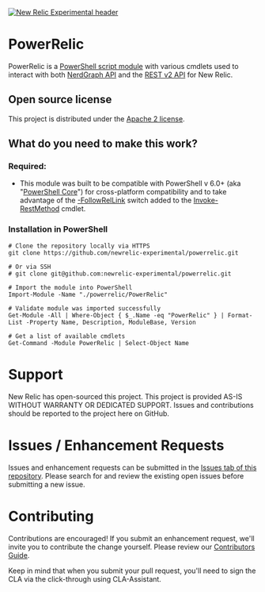 [![New Relic Experimental header](https://github.com/newrelic/opensource-website/raw/master/src/images/categories/Experimental.png)](https://opensource.newrelic.com/oss-category/#new-relic-experimental)

# PowerRelic
PowerRelic is a [PowerShell script module](https://docs.microsoft.com/en-us/powershell/scripting/learn/ps101/10-script-modules?view=powershell-7) with various cmdlets used to interact with both [NerdGraph API](https://docs.newrelic.com/docs/apis/nerdgraph/get-started/introduction-new-relic-nerdgraph) and the [REST v2 API](https://docs.newrelic.com/docs/apis/rest-api-v2) for New Relic.

## Open source license

This project is distributed under the [Apache 2 license](LICENSE).

## What do you need to make this work?

### Required:

  * This module was built to be compatible with PowerShell v 6.0+ (aka "[PowerShell Core](https://github.com/PowerShell/PowerShell)") for cross-platform compatibility and to take advantage of the [-FollowRelLink](https://docs.microsoft.com/en-us/powershell/scripting/whats-new/what-s-new-in-powershell-core-60?view=powershell-7#web-cmdlets) switch added to the [Invoke-RestMethod](https://docs.microsoft.com/en-us/powershell/module/microsoft.powershell.utility/invoke-restmethod?view=powershell-7) cmdlet.

### Installation in PowerShell
```pwsh
# Clone the repository locally via HTTPS
git clone https://github.com/newrelic-experimental/powerrelic.git

# Or via SSH
# git clone git@github.com:newrelic-experimental/powerrelic.git

# Import the module into PowerShell
Import-Module -Name "./powerrelic/PowerRelic"

# Validate module was imported successfully
Get-Module -All | Where-Object { $_.Name -eq "PowerRelic" } | Format-List -Property Name, Description, ModuleBase, Version

# Get a list of available cmdlets
Get-Command -Module PowerRelic | Select-Object Name
```

  
# Support

New Relic has open-sourced this project. This project is provided AS-IS WITHOUT WARRANTY OR DEDICATED SUPPORT. Issues and contributions should be reported to the project here on GitHub.

# Issues / Enhancement Requests

Issues and enhancement requests can be submitted in the [Issues tab of this repository](../../issues). Please search for and review the existing open issues before submitting a new issue.

# Contributing

Contributions are encouraged! If you submit an enhancement request, we'll invite you to contribute the change yourself. Please review our [Contributors Guide](CONTRIBUTING.md).

Keep in mind that when you submit your pull request, you'll need to sign the CLA via the click-through using CLA-Assistant.